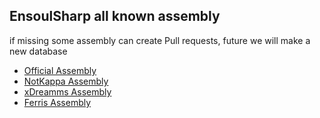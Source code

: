 ## EnsoulSharp all known assembly
if missing some assembly can create Pull requests, future we will make a new database


* [Official Assembly](https://github.com/Bravable/AllAssembly/blob/main/Official.md)
* [NotKappa Assembly](https://github.com/Bravable/AllAssembly/blob/main/NotKappa.md)
* [xDreamms Assembly](https://github.com/Bravable/AllAssembly/blob/main/xDreamms.md)
* [Ferris Assembly](https://github.com/Bravable/AllAssembly/blob/main/Ferris.md)
